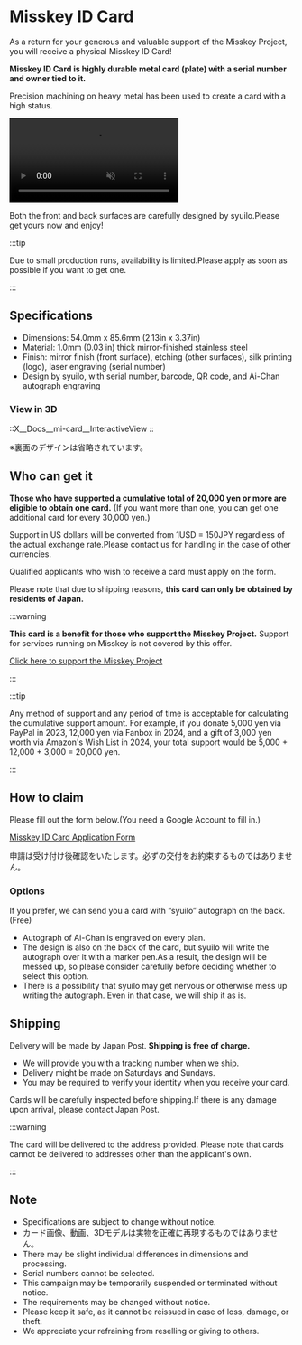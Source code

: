 # Misskey ID Card

As a return for your generous and valuable support of the Misskey Project, you will receive a physical Misskey ID Card!

**Misskey ID Card is highly durable metal card (plate) with a serial number and owner tied to it.**

Precision machining on heavy metal has been used to create a card with a high status.

<video src="/video/mi-id-card-teaser.mp4" muted autoplay loop></video>

Both the front and back surfaces are carefully designed by syuilo.Please get yours now and enjoy!

:::tip

Due to small production runs, availability is limited.Please apply as soon as possible if you want to get one.

:::

## Specifications

- Dimensions: 54.0mm x 85.6mm (2.13in x 3.37in)
- Material: 1.0mm (0.03 in) thick mirror-finished stainless steel
- Finish: mirror finish (front surface), etching (other surfaces), silk printing (logo), laser engraving (serial number)
- Design by syuilo, with serial number, barcode, QR code, and Ai-Chan autograph engraving

### View in 3D

::X__Docs__mi-card__InteractiveView
::

※裏面のデザインは省略されています。

## Who can get it

**Those who have supported a cumulative total of 20,000 yen or more are eligible to obtain one card.**
(If you want more than one, you can get one additional card for every 30,000 yen.)

Support in US dollars will be converted from 1USD = 150JPY regardless of the actual exchange rate.Please contact us for handling in the case of other currencies.

Qualified applicants who wish to receive a card must apply on the form.

Please note that due to shipping reasons, **this card can only be obtained by residents of Japan.**

:::warning

**This card is a benefit for those who support the Misskey Project.**
Support for services running on Misskey is not covered by this offer.

[Click here to support the Misskey Project](/docs/donate/)

:::

:::tip

Any method of support and any period of time is acceptable for calculating the cumulative support amount.
For example, if you donate 5,000 yen via PayPal in 2023, 12,000 yen via Fanbox in 2024, and a gift of 3,000 yen worth via Amazon's Wish List in 2024, your total support would be 5,000 + 12,000 + 3,000 = 20,000 yen.

:::

## How to claim

Please fill out the form below.(You need a Google Account to fill in.)

[Misskey ID Card Application Form](https://forms.gle/3EcRw21nUcGqGVk68)

申請は受け付け後確認をいたします。必ずの交付をお約束するものではありません。

### Options

If you prefer, we can send you a card with “syuilo” autograph on the back.(Free)

- Autograph of Ai-Chan is engraved on every plan.
- The design is also on the back of the card, but syuilo will write the autograph over it with a marker pen.As a result, the design will be messed up, so please consider carefully before deciding whether to select this option.
- There is a possibility that syuilo may get nervous or otherwise mess up writing the autograph. Even in that case, we will ship it as is.

## Shipping

Delivery will be made by Japan Post. **Shipping is free of charge.**

- We will provide you with a tracking number when we ship.
- Delivery might be made on Saturdays and Sundays.
- You may be required to verify your identity when you receive your card.

Cards will be carefully inspected before shipping.If there is any damage upon arrival, please contact Japan Post.

:::warning

The card will be delivered to the address provided.
Please note that cards cannot be delivered to addresses other than the applicant's own.

:::

## Note

- Specifications are subject to change without notice.
- カード画像、動画、3Dモデルは実物を正確に再現するものではありません。
- There may be slight individual differences in dimensions and processing.
- Serial numbers cannot be selected.
- This campaign may be temporarily suspended or terminated without notice.
- The requirements may be changed without notice.
- Please keep it safe, as it cannot be reissued in case of loss, damage, or theft.
- We appreciate your refraining from reselling or giving to others.
